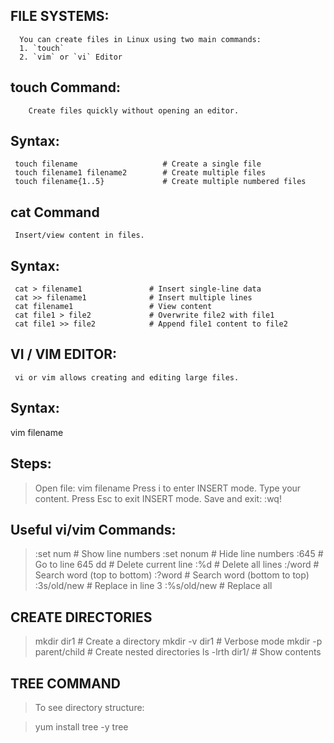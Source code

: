  FILE SYSTEMS:
 -------------

      You can create files in Linux using two main commands:  
      1. `touch`  
      2. `vim` or `vi` Editor  



  touch Command:
  --------------

        Create files quickly without opening an editor.

Syntax:
-------

     touch filename                   # Create a single file
     touch filename1 filename2        # Create multiple files
     touch filename{1..5}             # Create multiple numbered files

 cat Command
 ------------

     Insert/view content in files.
   
   
Syntax:
------
     cat > filename1               # Insert single-line data
     cat >> filename1              # Insert multiple lines
     cat filename1                 # View content
     cat file1 > file2             # Overwrite file2 with file1
     cat file1 >> file2            # Append file1 content to file2


 VI / VIM EDITOR:
----------------

     vi or vim allows creating and editing large files.

Syntax:
--------
vim filename

Steps:
--------

> Open file: vim filename
> Press i to enter INSERT mode.
> Type your content.
> Press Esc to exit INSERT mode.
> Save and exit: :wq!

Useful vi/vim Commands:
------------------------

> :set num      # Show line numbers
> :set nonum    # Hide line numbers
> :645          # Go to line 645
> dd            # Delete current line
> :%d           # Delete all lines
> :/word        # Search word (top to bottom)
> :?word        # Search word (bottom to top)
> :3s/old/new   # Replace in line 3
> :%s/old/new   # Replace all


CREATE DIRECTORIES
-------------------

> mkdir dir1              # Create a directory
> mkdir -v dir1           # Verbose mode
> mkdir -p parent/child   # Create nested directories
> ls -lrth dir1/          # Show contents


TREE COMMAND
-------------

> To see directory structure:

> yum install tree -y
> tree

